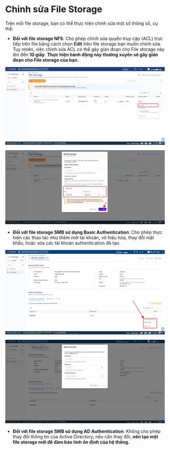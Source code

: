 # Chỉnh sửa File Storage

Trên mỗi file storage, bạn có thể thực hiện chỉnh sửa một số thông số, cụ thể:

* **Đối với file storage NFS**: Cho phép chỉnh sửa quyền truy cập (ACL) trực tiếp trên file bằng cách chọn **Edit** trên file storage bạn muốn chỉnh sửa. Tuy nhiên, việc chỉnh sửa ACL có thể gây gián đoạn cho File storage này lên đến **10 giây**. ****Thực hiện hành động này thường xuyên sẽ gây gián đoạn cho File storage của bạn.****

![Image](https://github.com/vngcloud/docs/blob/main/Vietnamese/.gitbook/assets/image%20(2)%20(1)%20(1).png?raw=true)

![Image](https://github.com/vngcloud/docs/blob/main/Vietnamese/.gitbook/assets/image%20(3)%20(1)%20(1).png?raw=true)

* **Đối với file storage SMB sử dụng Basic Authentication**: Cho phép thực hiện các thao tác như thêm mới tài khoản, vô hiệu hóa, thay đổi mật khẩu, hoặc xóa các tài khoản authentication đã tạo.

![Image](https://github.com/vngcloud/docs/blob/main/Vietnamese/.gitbook/assets/image%20(911).png?raw=true)

![Image](https://github.com/vngcloud/docs/blob/main/Vietnamese/.gitbook/assets/image%20(912).png?raw=true)

* **Đối với file storage SMB sử dụng AD Authentication**: Không cho phép thay đổi thông tin của Active Directory; nếu cần thay đổi, ****nên tạo một file storage mới để đảm bảo tính ổn định của hệ thống.****
